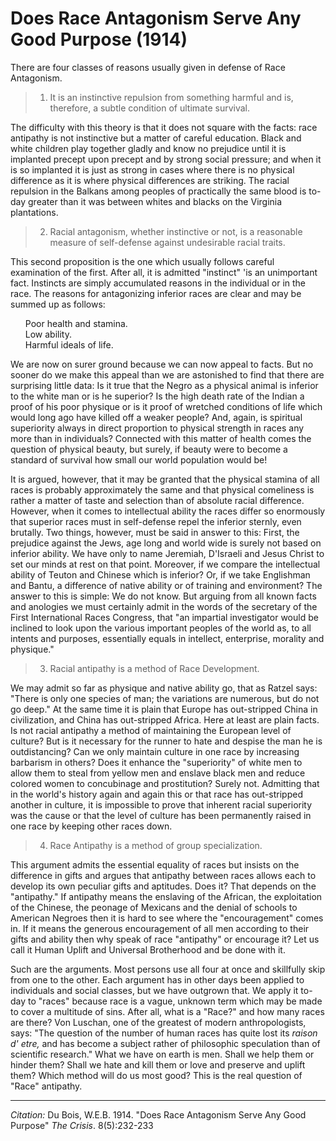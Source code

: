 # Does Race Antagonism Serve Any Good Purpose (1914)

There are four classes of reasons usually given in defense of Race Antagonism.

> 1. It is an instinctive repulsion from something harmful and is, therefore, a subtle condition of ultimate survival.

The difficulty with this theory is that it does not square with the facts: race antipathy is not instinctive but a matter of careful education. Black and white children play together gladly and know no prejudice until it is implanted precept upon precept and by strong social pressure; and when it is so implanted it is just as strong in cases where there is no physical difference as it is where physical differences are striking. The racial repulsion in the Balkans among peoples of practically the same blood is to-day greater than it was between whites and blacks on the Virginia plantations.

> 2. Racial antagonism, whether instinctive or not, is a reasonable measure of self-defense against undesirable racial traits.

This second proposition is the one which usually follows careful examination of the first. After all, it is admitted "instinct" 'is an unimportant fact. Instincts are simply accumulated reasons in the individual or in the race. The reasons for antagonizing inferior races are clear and may be summed up as follows:

<ul style="list-style: none;">
<li> Poor health and stamina.
<li> Low ability.
<li> Harmful ideals of life.
</ul>

We are now on surer ground because we can now appeal to facts. But no sooner do we make this appeal than we are astonished to find that there are surprising little data: Is it true that the Negro as a physical animal is inferior to the white man or is he superior? Is the high death rate of the Indian a proof of his poor physique or is it proof of wretched conditions of life which would long ago have killed off a weaker people? And, again, is spiritual superiority always in direct proportion to physical strength in races any more than in individuals? Connected with this matter of health comes the question of physical beauty, but surely, if beauty were to become a standard of survival how small our world population would be!

It is argued, however, that it may be granted that the physical stamina of all races is probably approximately the same and that physical comeliness is rather a matter of taste and selection than of absolute racial difference. However, when it comes to intellectual ability the races differ so enormously that superior races must in self-defense repel the inferior sternly, even brutally. Two things, however, must be said in answer to this: First, the prejudice against the Jews, age long and world wide is surely not based on inferior ability. We have only to name Jeremiah, D'Israeli and Jesus Christ to set our minds at rest on that point. Moreover, if we compare the intellectual ability of Teuton and Chinese which is inferior? Or, if we take Englishman and Bantu,  a difference of native ability or of training and environment? The answer to this is simple: We do not know. But arguing from all known facts and anologies we must certainly admit in the words of the secretary of the First International Races Congress, that "an impartial investigator would be inclined to look upon the various important peoples of the world as, to all intents and purposes, essentially equals in intellect, enterprise, morality and physique."

> 3. Racial antipathy is a method of Race Development.

We may admit so far as physique and native ability go, that as Ratzel says: "There is only one species of man; the variations are numerous, but do not go deep." At the same time it is plain that Europe has out-stripped China in civilization, and China has out-stripped Africa. Here at least are plain facts. Is not racial antipathy a method of maintaining the European level of culture? But is it necessary for the runner to hate and despise the man he is outdistancing? Can we only maintain culture in one race by increasing barbarism in others? Does it enhance the "superiority" of white men to allow them to steal from yellow men and enslave black men and reduce colored women to concubinage and prostitution? Surely not. Admitting that in the world's history again and again this or that race has out-stripped another in culture, it is impossible to prove that inherent racial superiority was the cause or that the level of culture has been permanently raised in one race by keeping other races down.

> 4. Race Antipathy is a method of group specialization.

This argument admits the essential equality of races but insists on the difference in gifts and argues that antipathy between races allows each to develop its own peculiar gifts and aptitudes. Does it? That depends on the "antipathy." If antipathy means the enslaving of the African, the exploitation of the Chinese, the peonage of Mexicans and the denial of schools to American Negroes then it is hard to see where the "encouragement" comes in. If it means the generous encouragement of all men according to their gifts and ability then why speak of race "antipathy" or encourage it? Let us call it Human Uplift and Universal Brotherhood and be done with it.

Such are the arguments. Most persons use all four at once and skillfully skip from one to the other. Each argument has in other days been applied to individuals and social classes, but we have outgrown that. We apply it to-day to "races" because race is a vague, unknown term which may be made to cover a multitude of sins. After all, what is a "Race?" and how many races are there? Von Luschan, one of the greatest of modern anthropologists, says: "The question of the number of human races has quite lost its *raison d' etre,* and has become a subject rather of philosophic speculation than of scientific research." What we have on earth is men. Shall we help them or hinder them? Shall we hate and kill them or love and preserve and uplift them? Which method will do us most good? This is the real question of "Race" antipathy.

_________________
*Citation:* Du Bois, W.E.B. 1914. "Does Race Antagonism Serve Any Good Purpose" *The Crisis*. 8(5):232-233
